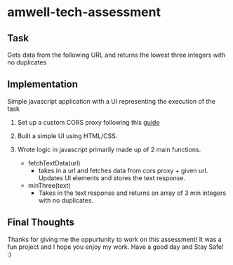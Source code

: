 # amwell-tech-assessment

## Task
Gets data from the following URL and returns the lowest three integers with no duplicates

## Implementation
Simple javascript application with a UI representing the execution of the task

1. Set up a custom CORS proxy following this [guide](https://stackoverflow.com/questions/43262121/trying-to-use-fetch-and-pass-in-mode-no-cors) 
2. Built a simple UI using HTML/CSS.
3. Wrote logic in javascript primarily made up of 2 main functions.
    
    - fetchTextData(url) 
        -  takes in a url and fetches data from cors proxy + given url. Updates UI elements and stores the text response.
    - minThree(text) 
        -  Takes in the text response and returns an array of 3 min integers with no duplicates.

## Final Thoughts
Thanks for giving me the oppurtunity to work on this assessment! It was a fun project and I hope you enjoy my work. Have a good day and Stay Safe! :)
